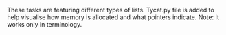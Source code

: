These tasks are featuring different types of lists. 
Tycat.py file is added to help visualise how memory is allocated and what pointers indicate.
Note: It works only in terminology.
